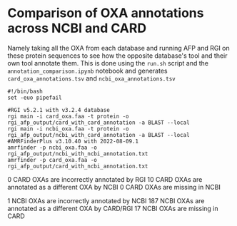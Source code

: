 # Comparison of OXA annotations across NCBI and CARD

Namely taking all the OXA from each database and running AFP and RGI on these protein sequences to see how the opposite database's tool and their own tool annotate them.
This is done using the `run.sh` script and the `annotation_comparison.ipynb` notebook and generates `card_oxa_annotations.tsv` and `ncbi_oxa_annotations.tsv`

	#!/bin/bash 
	set -euo pipefail
	
	#RGI v5.2.1 with v3.2.4 database 
	rgi main -i card_oxa.faa -t protein -o rgi_afp_output/card_with_card_annotation -a BLAST --local
	rgi main -i ncbi_oxa.faa -t protein -o rgi_afp_output/ncbi_with_card_annotation -a BLAST --local
	#AMRFinderPlus v3.10.40 with 2022-08-09.1
	amrfinder -p ncbi_oxa.faa -o rgi_afp_output/ncbi_with_ncbi_annotation.txt
	amrfinder -p card_oxa.faa -o rgi_afp_output/card_with_ncbi_annotation.txt

0 CARD OXAs are incorrectly annotated by RGI
10 CARD OXAs are annotated as a different OXA by NCBI
0 CARD OXAs are missing in NCBI

1 NCBI OXAs are incorrectly annotated by NCBI
187 NCBI OXAs are annotated as a different OXA by CARD/RGI
17 NCBI OXAs are missing in CARD

